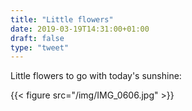 ```yaml
---
title: "Little flowers"
date: 2019-03-19T14:31:00+01:00
draft: false
type: "tweet"
---
```


Little flowers to go with today's sunshine:

{{< figure src="/img/IMG_0606.jpg" >}}
